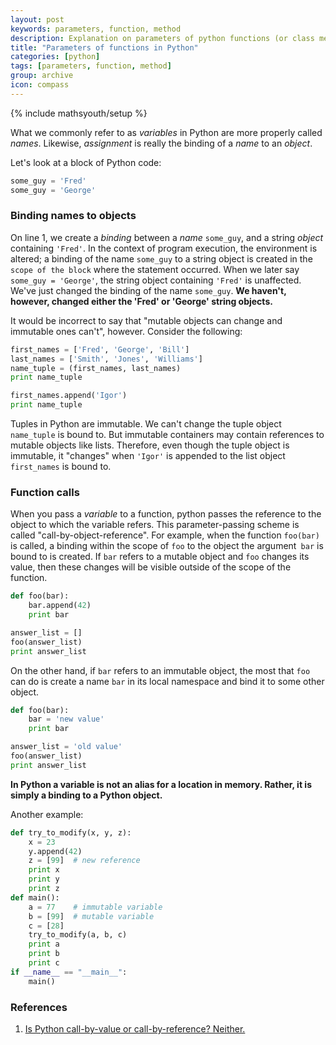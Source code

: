 ```yaml
---
layout: post
keywords: parameters, function, method
description: Explanation on parameters of python functions (or class methods) in Python
title: "Parameters of functions in Python"
categories: [python]
tags: [parameters, function, method]
group: archive
icon: compass
---
```

{% include mathsyouth/setup %}


What we commonly refer to as *variables* in Python are more properly called *names*. Likewise, *assignment* is really the binding of a *name* to an *object*.

Let's look at a block of Python code:

```python
some_guy = 'Fred'
some_guy = 'George'
```

### Binding names to objects

On line 1, we create a *binding* between a *name* `some_guy`, and a string *object* containing `'Fred'`. In the context of program execution, the environment is altered; a binding of the name `some_guy` to a string object is created in the `scope of the block` where the statement occurred. When we later say `some_guy = 'George'`, the string object containing `'Fred'` is unaffected. We've just changed the binding of the name `some_guy`. **We haven't, however, changed either the 'Fred' or 'George' string objects.**

It would be incorrect to say that "mutable objects can change and immutable ones can't", however. Consider the following:

```python
first_names = ['Fred', 'George', 'Bill']
last_names = ['Smith', 'Jones', 'Williams']
name_tuple = (first_names, last_names)
print name_tuple

first_names.append('Igor')
print name_tuple
```

Tuples in Python are immutable. We can't change the tuple object `name_tuple` is bound to. But immutable containers may contain references to mutable objects like lists. Therefore, even though the tuple object is immutable, it "changes" when `'Igor'` is appended to the list object `first_names` is bound to.

### Function calls

When you pass a *variable* to a function, python passes the reference to the object to which the variable refers. This parameter-passing scheme is called "call-by-object-reference". For example, when the function `foo(bar)` is called, a binding within the scope of `foo` to the object the argument` bar` is bound to is created. If `bar` refers to a mutable object and `foo` changes its value, then these changes will be visible outside of the scope of the function.

```python
def foo(bar):
    bar.append(42)
    print bar

answer_list = []
foo(answer_list)
print answer_list
```

On the other hand, if `bar` refers to an immutable object, the most that `foo` can do is create a name `bar` in its local namespace and bind it to some other object.

```python
def foo(bar):
    bar = 'new value'
    print bar

answer_list = 'old value'
foo(answer_list)
print answer_list
```

**In Python a variable is not an alias for a location in memory. Rather, it is simply a binding to a Python object.**

Another example:

```python
def try_to_modify(x, y, z):
    x = 23
    y.append(42)
    z = [99]  # new reference
    print x
    print y
    print z
def main():
    a = 77    # immutable variable
    b = [99]  # mutable variable
    c = [28]
    try_to_modify(a, b, c)
    print a
    print b
    print c
if __name__ == "__main__":
    main()
```

### References

1. [Is Python call-by-value or call-by-reference? Neither.](https://jeffknupp.com/blog/2012/11/13/is-python-callbyvalue-or-callbyreference-neither/)